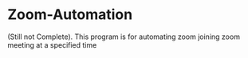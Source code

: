 # Zoom-Automation
(Still not Complete). This program is for automating zoom joining zoom meeting at a specified time
